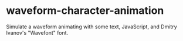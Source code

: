 # waveform-character-animation
Simulate a waveform animating with some text, JavaScript, and Dmitry Ivanov's "Wavefont" font.
